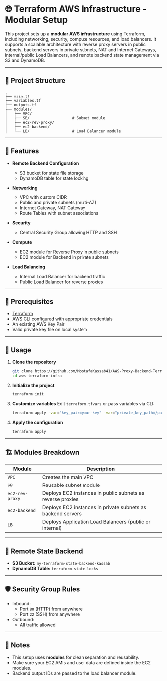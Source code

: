 # 🌐 Terraform AWS Infrastructure - Modular Setup

This project sets up a **modular AWS infrastructure** using Terraform, including networking, security, compute resources, and load balancers. It supports a scalable architecture with reverse proxy servers in public subnets, backend servers in private subnets, NAT and Internet Gateways, internal/public Load Balancers, and remote backend state management via S3 and DynamoDB.

---

## 📁 Project Structure

```
.
├── main.tf
├── variables.tf
├── outputs.tf
├── modules/
│   ├── VPC/
│   ├── SB/                   # Subnet module
│   ├── ec2-rev-proxy/
│   ├── ec2-backend/
│   └── LB/                   # Load Balancer module
```

---

## 🚀 Features

- **Remote Backend Configuration**
  - S3 bucket for state file storage
  - DynamoDB table for state locking

- **Networking**
  - VPC with custom CIDR
  - Public and private subnets (multi-AZ)
  - Internet Gateway, NAT Gateway
  - Route Tables with subnet associations

- **Security**
  - Central Security Group allowing HTTP and SSH

- **Compute**
  - EC2 module for Reverse Proxy in public subnets
  - EC2 module for Backend in private subnets

- **Load Balancing**
  - Internal Load Balancer for backend traffic
  - Public Load Balancer for reverse proxies

---

## 🧰 Prerequisites

- [Terraform](https://www.terraform.io/downloads)
- AWS CLI configured with appropriate credentials
- An existing AWS Key Pair
- Valid private key file on local system

---

## 🔧 Usage

1. **Clone the repository**
   ```bash
   git clone https://github.com/MostafaKassab41/AWS-Proxy-Backend-Terraform
   cd aws-terraform-infra
   ```

2. **Initialize the project**
   ```bash
   terraform init
   ```

3. **Customize variables**
   Edit `terraform.tfvars` or pass variables via CLI:
   ```bash
   terraform apply -var="key_pair=your-key" -var="private_key_path=/path/to/key.pem"
   ```

4. **Apply the configuration**
   ```bash
   terraform apply
   ```

---

## 🏗️ Modules Breakdown

| Module | Description |
|--------|-------------|
| `VPC` | Creates the main VPC |
| `SB` | Reusable subnet module |
| `ec2-rev-proxy` | Deploys EC2 instances in public subnets as reverse proxies |
| `ec2-backend` | Deploys EC2 instances in private subnets as backend servers |
| `LB` | Deploys Application Load Balancers (public or internal) |

---

## 🔐 Remote State Backend

- **S3 Bucket:** `my-terraform-state-backend-kassab`
- **DynamoDB Table:** `terraform-state-locks`

---

## 🛡 Security Group Rules

- Inbound:
  - Port `80` (HTTP) from anywhere
  - Port `22` (SSH) from anywhere
- Outbound:
  - All traffic allowed

---

## 📌 Notes

- This setup uses **modules** for clean separation and reusability.
- Make sure your EC2 AMIs and user data are defined inside the EC2 modules.
- Backend output IDs are passed to the load balancer module.



